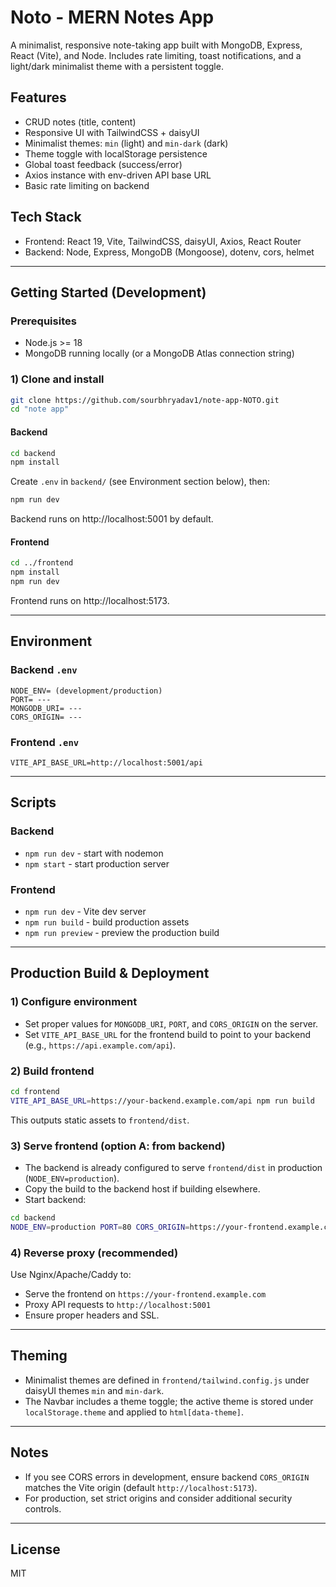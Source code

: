 # Noto - MERN Notes App

A minimalist, responsive note-taking app built with MongoDB, Express, React (Vite), and Node. Includes rate limiting, toast notifications, and a light/dark minimalist theme with a persistent toggle.

## Features
- CRUD notes (title, content)
- Responsive UI with TailwindCSS + daisyUI
- Minimalist themes: `min` (light) and `min-dark` (dark)
- Theme toggle with localStorage persistence
- Global toast feedback (success/error)
- Axios instance with env-driven API base URL
- Basic rate limiting on backend

## Tech Stack
- Frontend: React 19, Vite, TailwindCSS, daisyUI, Axios, React Router
- Backend: Node, Express, MongoDB (Mongoose), dotenv, cors, helmet

---

## Getting Started (Development)

### Prerequisites
- Node.js >= 18
- MongoDB running locally (or a MongoDB Atlas connection string)

### 1) Clone and install
```bash
git clone https://github.com/sourbhryadav1/note-app-NOTO.git
cd "note app"
```

#### Backend
```bash
cd backend
npm install
```
Create `.env` in `backend/` (see Environment section below), then:
```bash
npm run dev
```
Backend runs on http://localhost:5001 by default.

#### Frontend
```bash
cd ../frontend
npm install
npm run dev
```
Frontend runs on http://localhost:5173.

---

## Environment

### Backend `.env`
```
NODE_ENV= (development/production)
PORT= ---
MONGODB_URI= ---
CORS_ORIGIN= ---
```

### Frontend `.env`
```
VITE_API_BASE_URL=http://localhost:5001/api
```

---

## Scripts

### Backend
- `npm run dev` - start with nodemon
- `npm start` - start production server

### Frontend
- `npm run dev` - Vite dev server
- `npm run build` - build production assets
- `npm run preview` - preview the production build

---

## Production Build & Deployment

### 1) Configure environment
- Set proper values for `MONGODB_URI`, `PORT`, and `CORS_ORIGIN` on the server.
- Set `VITE_API_BASE_URL` for the frontend build to point to your backend (e.g., `https://api.example.com/api`).

### 2) Build frontend
```bash
cd frontend
VITE_API_BASE_URL=https://your-backend.example.com/api npm run build
```
This outputs static assets to `frontend/dist`.

### 3) Serve frontend (option A: from backend)
- The backend is already configured to serve `frontend/dist` in production (`NODE_ENV=production`).
- Copy the build to the backend host if building elsewhere.
- Start backend:
```bash
cd backend
NODE_ENV=production PORT=80 CORS_ORIGIN=https://your-frontend.example.com npm start
```

### 4) Reverse proxy (recommended)
Use Nginx/Apache/Caddy to:
- Serve the frontend on `https://your-frontend.example.com`
- Proxy API requests to `http://localhost:5001`
- Ensure proper headers and SSL.

---

## Theming
- Minimalist themes are defined in `frontend/tailwind.config.js` under daisyUI themes `min` and `min-dark`.
- The Navbar includes a theme toggle; the active theme is stored under `localStorage.theme` and applied to `html[data-theme]`.

---

## Notes
- If you see CORS errors in development, ensure backend `CORS_ORIGIN` matches the Vite origin (default `http://localhost:5173`).
- For production, set strict origins and consider additional security controls.

---

## License
MIT
